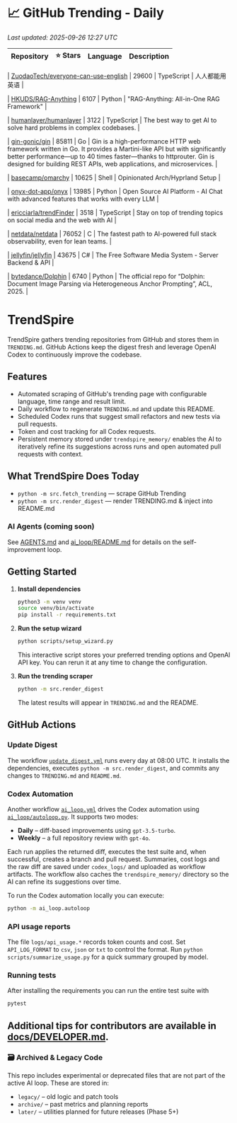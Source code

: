 <!-- TRENDING_START -->
# 📈 GitHub Trending - Daily

_Last updated: 2025-09-26 12:27 UTC_

| Repository | ⭐ Stars | Language | Description |
|------------|--------:|----------|-------------|

| [ZuodaoTech/everyone-can-use-english](https://github.com/ZuodaoTech/everyone-can-use-english) | 29600 | TypeScript | 人人都能用英语 |

| [HKUDS/RAG-Anything](https://github.com/HKUDS/RAG-Anything) | 6107 | Python | "RAG-Anything: All-in-One RAG Framework" |

| [humanlayer/humanlayer](https://github.com/humanlayer/humanlayer) | 3122 | TypeScript | The best way to get AI to solve hard problems in complex codebases. |

| [gin-gonic/gin](https://github.com/gin-gonic/gin) | 85811 | Go | Gin is a high-performance HTTP web framework written in Go. It provides a Martini-like API but with significantly better performance—up to 40 times faster—thanks to httprouter. Gin is designed for building REST APIs, web applications, and microservices. |

| [basecamp/omarchy](https://github.com/basecamp/omarchy) | 10625 | Shell | Opinionated Arch/Hyprland Setup |

| [onyx-dot-app/onyx](https://github.com/onyx-dot-app/onyx) | 13985 | Python | Open Source AI Platform - AI Chat with advanced features that works with every LLM |

| [ericciarla/trendFinder](https://github.com/ericciarla/trendFinder) | 3518 | TypeScript | Stay on top of trending topics on social media and the web with AI |

| [netdata/netdata](https://github.com/netdata/netdata) | 76052 | C | The fastest path to AI-powered full stack observability, even for lean teams. |

| [jellyfin/jellyfin](https://github.com/jellyfin/jellyfin) | 43675 | C# | The Free Software Media System - Server Backend & API |

| [bytedance/Dolphin](https://github.com/bytedance/Dolphin) | 6740 | Python | The official repo for “Dolphin: Document Image Parsing via Heterogeneous Anchor Prompting”, ACL, 2025. |
<!-- TRENDING_END -->

# TrendSpire

TrendSpire gathers trending repositories from GitHub and stores them in `TRENDING.md`. GitHub Actions keep the digest fresh and leverage OpenAI Codex to continuously improve the codebase.

## Features

- Automated scraping of GitHub's trending page with configurable language, time range and result limit.
- Daily workflow to regenerate `TRENDING.md` and update this README.
- Scheduled Codex runs that suggest small refactors and new tests via pull requests.
- Token and cost tracking for all Codex requests.
- Persistent memory stored under `trendspire_memory/` enables the AI to
  iteratively refine its suggestions across runs and open automated pull
  requests with context.

## What TrendSpire Does Today

- `python -m src.fetch_trending` — scrape GitHub Trending
- `python -m src.render_digest` — render TRENDING.md & inject into README.md

### AI Agents (coming soon)
See [AGENTS.md](./AGENTS.md) and [ai_loop/README.md](./ai_loop/README.md) for details on the self-improvement loop.

## Getting Started

1. **Install dependencies**
   ```bash
   python3 -m venv venv
   source venv/bin/activate
   pip install -r requirements.txt
   ```

2. **Run the setup wizard**
   ```bash
   python scripts/setup_wizard.py
   ```
   This interactive script stores your preferred trending options and OpenAI API key.
   You can rerun it at any time to change the configuration.

3. **Run the trending scraper**
   ```bash
   python -m src.render_digest
   ```
   The latest results will appear in `TRENDING.md` and the README.


## GitHub Actions

### Update Digest

The workflow [`update_digest.yml`](.github/workflows/update_digest.yml) runs every day at 08:00 UTC. It installs the dependencies, executes `python -m src.render_digest`, and commits any changes to `TRENDING.md` and `README.md`.

### Codex Automation

Another workflow [`ai_loop.yml`](.github/workflows/ai_loop.yml) drives the Codex automation using [`ai_loop/autoloop.py`](ai_loop/autoloop.py). It supports two modes:

- **Daily** – diff-based improvements using `gpt-3.5-turbo`.
- **Weekly** – a full repository review with `gpt-4o`.

Each run applies the returned diff, executes the test suite and, when successful, creates a branch and pull request. Summaries, cost logs and the raw diff are saved under `codex_logs/` and uploaded as workflow artifacts. The workflow also caches the `trendspire_memory/` directory so the AI can refine its suggestions over time.

To run the Codex automation locally you can execute:

```bash
python -m ai_loop.autoloop
```

### API usage reports

The file `logs/api_usage.*` records token counts and cost. Set `API_LOG_FORMAT`
to `csv`, `json` or `txt` to control the format. Run `python
scripts/summarize_usage.py` for a quick summary grouped by model.

### Running tests

After installing the requirements you can run the entire test suite with

```bash
pytest
```

Additional tips for contributors are available in
[docs/DEVELOPER.md](docs/DEVELOPER.md).
---

### 🗃 Archived & Legacy Code

This repo includes experimental or deprecated files that are not part of the active AI loop. These are stored in:

- `legacy/` – old logic and patch tools
- `archive/` – past metrics and planning reports
- `later/` – utilities planned for future releases (Phase 5+)
